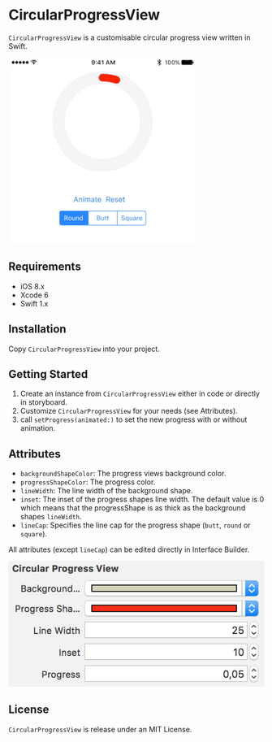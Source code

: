 # CircularProgressView
`CircularProgressView` is a customisable circular progress view written in Swift.


![CircularProgressView Preview][preview]

## Requirements
* iOS 8.x
* Xcode 6
* Swift 1.x

## Installation
Copy `CircularProgressView` into your project.

## Getting Started
1. Create an instance from `CircularProgressView` either in code or directly in storyboard.
2. Customize `CircularProgressView` for your needs (see Attributes).
3. call `setProgress(animated:)` to set the new progress with or without animation.

## Attributes
* `backgroundShapeColor`: The progress views background color. 
* `progressShapeColor`: The progress color.
* `lineWidth`: The line width of the background shape.
* `inset`: The inset of the progress shapes line width. The default value is 0 which means that the progressShape is as thick as the background shapes `lineWidth`.
* `lineCap`: Specifies the line cap for the progress shape (`butt`, `round` or `square`).

All attributes (except `lineCap`) can be edited directly in Interface Builder.

![Edit Attributes in Interface Builder][screenshot_01]

## License
`CircularProgressView` is release under an MIT License.

[preview]: Assets/CircularProgressView.gif
[screenshot_01]: Assets/Screenshot_01.png